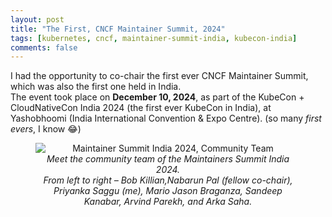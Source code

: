 ```yaml
---
layout: post
title: "The First, CNCF Maintainer Summit, 2024"
tags: [kubernetes, cncf, maintainer-summit-india, kubecon-india]
comments: false
---
```


I had the opportunity to co-chair the first ever CNCF Maintainer Summit, which was also the first one held in India.  
The event took place on **December 10, 2024**, as part of the KubeCon + CloudNativeCon India 2024 (the first ever KubeCon in India), at Yashobhoomi (India International Convention & Expo Centre). 
(so many *first evers*, I know 😂)


<figure style="text-align: center;">
  <img src="https://github.com/user-attachments/assets/da8c272c-8025-4ce1-9e9e-f397a548f532" alt="Maintainer Summit India 2024, Community Team" style="display: block; margin: 0 auto;"/>
  <figcaption style="text-align: center;"><em>Meet the community team of the Maintainers Summit India 2024.<br>From left to right – Bob Killian,Nabarun Pal (fellow co-chair), Priyanka Saggu (me), Mario Jason Braganza, Sandeep Kanabar, Arvind Parekh, and Arka Saha.
</em></figcaption>
</figure>

